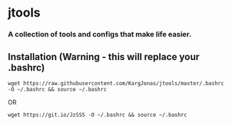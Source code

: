 # jtools

### A collection of tools and configs that make life easier.

## Installation (Warning - this will replace your .bashrc)
```shell
wget https://raw.githubusercontent.com/KargJonas/jtools/master/.bashrc -O ~/.bashrc && source ~/.bashrc
```
OR
```shell
wget https://git.io/JzSSS -O ~/.bashrc && source ~/.bashrc
```
